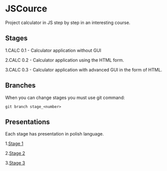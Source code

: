 # JSCource
Project calculator in JS step by step in an interesting course.

## Stages
1.CALC 0.1 - Calculator application without GUI

2.CALC 0.2 - Calculator application using the HTML form.

3.CALC 0.3 - Calculator application with advanced GUI in the form of HTML.

## Branches
When you can change stages you must use git command:

```git
git branch stage_<number>
```

## Presentations
Each stage has presentation in polish language.

1.[Stage 1](https://drive.google.com/file/d/1n2kg7Yji-JMVHLIneUOuY1a_-TsTMNk8/view?usp=sharing)

2.[Stage 2](https://drive.google.com/file/d/1oQZ_hMMVlMucIGkmgAnI2t78WJcygF3d/view?usp=sharing)

3.[Stage 3](https://drive.google.com/file/d/1AKcxmhuH6A8EbKPkkzVxSJANwBcZXECD/view?usp=sharing)
